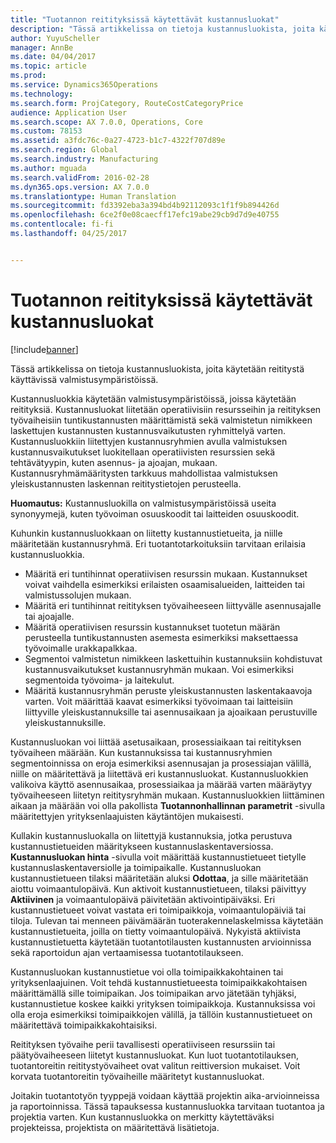 ```yaml
---
title: "Tuotannon reitityksissä käytettävät kustannusluokat"
description: "Tässä artikkelissa on tietoja kustannusluokista, joita käytetään reititystä käyttävissä valmistusympäristöissä."
author: YuyuScheller
manager: AnnBe
ms.date: 04/04/2017
ms.topic: article
ms.prod: 
ms.service: Dynamics365Operations
ms.technology: 
ms.search.form: ProjCategory, RouteCostCategoryPrice
audience: Application User
ms.search.scope: AX 7.0.0, Operations, Core
ms.custom: 78153
ms.assetid: a3fdc76c-0a27-4723-b1c7-4322f707d89e
ms.search.region: Global
ms.search.industry: Manufacturing
ms.author: mguada
ms.search.validFrom: 2016-02-28
ms.dyn365.ops.version: AX 7.0.0
ms.translationtype: Human Translation
ms.sourcegitcommit: fd3392eba3a394bd4b92112093c1f1f9b894426d
ms.openlocfilehash: 6ce2f0e08caecff17efc19abe29cb9d7d9e40755
ms.contentlocale: fi-fi
ms.lasthandoff: 04/25/2017


---
```


# <a name="cost-categories-used-in-production-routing"></a>Tuotannon reitityksissä käytettävät kustannusluokat

[!include[banner](../includes/banner.md)]


Tässä artikkelissa on tietoja kustannusluokista, joita käytetään reititystä käyttävissä valmistusympäristöissä.

Kustannusluokkia käytetään valmistusympäristöissä, joissa käytetään reitityksiä. Kustannusluokat liitetään operatiivisiin resursseihin ja reitityksen työvaiheisiin tuntikustannusten määrittämistä sekä valmistetun nimikkeen laskettujen kustannusten kustannusvaikutusten ryhmittelyä varten. Kustannusluokkiin liitettyjen kustannusryhmien avulla valmistuksen kustannusvaikutukset luokitellaan operatiivisten resurssien sekä tehtävätyypin, kuten asennus- ja ajoajan, mukaan. Kustannusryhmämääritysten tarkkuus mahdollistaa valmistuksen yleiskustannusten laskennan reititystietojen perusteella. 

**Huomautus:** Kustannusluokilla on valmistusympäristöissä useita synonyymejä, kuten työvoiman osuuskoodit tai laitteiden osuuskoodit. 

Kuhunkin kustannusluokkaan on liitetty kustannustietueita, ja niille määritetään kustannusryhmä. Eri tuotantotarkoituksiin tarvitaan erilaisia kustannusluokkia.

-   Määritä eri tuntihinnat operatiivisen resurssin mukaan. Kustannukset voivat vaihdella esimerkiksi erilaisten osaamisalueiden, laitteiden tai valmistussolujen mukaan.
-   Määritä eri tuntihinnat reitityksen työvaiheeseen liittyvälle asennusajalle tai ajoajalle.
-   Määritä operatiivisen resurssin kustannukset tuotetun määrän perusteella tuntikustannusten asemesta esimerkiksi maksettaessa työvoimalle urakkapalkkaa.
-   Segmentoi valmistetun nimikkeen laskettuihin kustannuksiin kohdistuvat kustannusvaikutukset kustannusryhmän mukaan. Voi esimerkiksi segmentoida työvoima- ja laitekulut.
-   Määritä kustannusryhmän peruste yleiskustannusten laskentakaavoja varten. Voit määrittää kaavat esimerkiksi työvoimaan tai laitteisiin liittyville yleiskustannuksille tai asennusaikaan ja ajoaikaan perustuville yleiskustannuksille.

Kustannusluokan voi liittää asetusaikaan, prosessiaikaan tai reitityksen työvaiheen määrään. Kun kustannuksissa tai kustannusryhmien segmentoinnissa on eroja esimerkiksi asennusajan ja prosessiajan välillä, niille on määritettävä ja liitettävä eri kustannusluokat. Kustannusluokkien valikoiva käyttö asennusaikaa, prosessiaikaa ja määrää varten määräytyy työvaiheeseen liitetyn reititysryhmän mukaan. Kustannusluokkien liittäminen aikaan ja määrään voi olla pakollista **Tuotannonhallinnan parametrit** -sivulla määritettyjen yrityksenlaajuisten käytäntöjen mukaisesti. 

Kullakin kustannusluokalla on liitettyjä kustannuksia, jotka perustuva kustannustietueiden määritykseen kustannuslaskentaversiossa. **Kustannusluokan hinta** -sivulla voit määrittää kustannustietueet tietylle kustannuslaskentaversiolle ja toimipaikalle. Kustannusluokan kustannustietueen tilaksi määritetään aluksi **Odottaa**, ja sille määritetään aiottu voimaantulopäivä. Kun aktivoit kustannustietueen, tilaksi päivittyy **Aktiivinen** ja voimaantulopäivä päivitetään aktivointipäiväksi. Eri kustannustietueet voivat vastata eri toimipaikkoja, voimaantulopäiviä tai tiloja. Tulevan tai menneen päivämäärän tuoterakennelaskelmissa käytetään kustannustietueita, joilla on tietty voimaantulopäivä. Nykyistä aktiivista kustannustietuetta käytetään tuotantotilausten kustannusten arvioinnissa sekä raportoidun ajan vertaamisessa tuotantotilaukseen. 

Kustannusluokan kustannustietue voi olla toimipaikkakohtainen tai yrityksenlaajuinen. Voit tehdä kustannustietueesta toimipaikkakohtaisen määrittämällä sille toimipaikan. Jos toimipaikan arvo jätetään tyhjäksi, kustannustietue koskee kaikki yrityksen toimipaikkoja. Kustannuksissa voi olla eroja esimerkiksi toimipaikkojen välillä, ja tällöin kustannustietueet on määritettävä toimipaikkakohtaisiksi. 

Reitityksen työvaihe perii tavallisesti operatiiviseen resurssiin tai päätyövaiheeseen liitetyt kustannusluokat. Kun luot tuotantotilauksen, tuotantoreitin reititystyövaiheet ovat valitun reittiversion mukaiset. Voit korvata tuotantoreitin työvaiheille määritetyt kustannusluokat. 

Joitakin tuotantotyön tyyppejä voidaan käyttää projektin aika-arvioinneissa ja raportoinnissa. Tässä tapauksessa kustannusluokka tarvitaan tuotantoa ja projektia varten. Kun kustannusluokka on merkitty käytettäväksi projekteissa, projektista on määritettävä lisätietoja.




